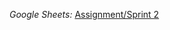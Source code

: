 _Google Sheets:_ [Assignment/Sprint 2](https://docs.google.com/spreadsheets/d/1R1tApz7nKpMVA7CgQMCnHsXSOYGoRZn-CMDE4dQSHEQ/edit#gid=1913573550)
